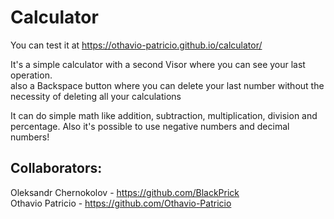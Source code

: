 # Calculator
You can test it at https://othavio-patricio.github.io/calculator/

It's a simple calculator with a second Visor where you can see your last operation. <br>
also a Backspace button where you can delete your last number without the necessity of deleting all your calculations

It can do simple math like addition, subtraction, multiplication, division and percentage. Also it's possible to use negative numbers and decimal numbers!

## Collaborators:
Oleksandr Chernokolov - https://github.com/BlackPrick <br>
Othavio Patricio - https://github.com/Othavio-Patricio
